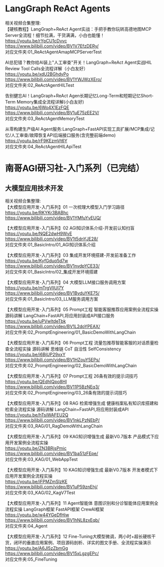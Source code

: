# LangGraph ReAct Agents         
相关视频合集整理:                        
【硬核教程】LangGraph+ReAct Agent实战：手把手教你玩转高德地图MCP Server全流程！细节拉满，干货满满，小白也能懂！                
https://youtu.be/rYpCU1cDvvc                                  
https://www.bilibili.com/video/BV1V7EfzDERy/            
对应文件夹:01_ReActAgentAmapMCPServerTest         

AI总犯错？教你给AI装上"人工审查"开关！LangGraph+ReAct Agent实战HIL Review Tool Calls全流程详解（小白友好）           
https://youtu.be/xdU2BGhdyPo           
https://www.bilibili.com/video/BV1YWJWzXEro/              
对应文件夹:02_ReActAgentHILTest         
 
告别健忘AI！LangGraph+ReAct Agen长期记忆Long-Term和短期记忆Short-Term Memory集成全流程详解(小白友好)             
https://youtu.be/6Wo4X1EzFQE            
https://www.bilibili.com/video/BV1uE75zEE2V/             
对应文件夹:03_ReActAgentMemoryTest       

从零构建生产级AI Agent服务:LangGraph+FastAPI实现工具扩展/MCP集成/记忆/人工审查/故障恢复API后端接口服务(含完整前端demo)           
https://youtu.be/rF9KEzmVt6Y              
对应文件夹:04_ReActAgentHILApiTest             


# 南哥AGI研习社-入门系列（已完结）  
## 大模型应用技术开发          
相关视频合集整理:              
【大模型应用开发-入门系列】01 一次梳理大模型入门学习路径                 
https://youtu.be/RKYKr3BABhc                 
https://www.bilibili.com/video/BV1YMfuYvEUQ/                     

【大模型应用开发-入门系列】02 AGI知识体系介绍-开发前认知扫盲          
https://youtu.be/NQE2dwH9WvE                   
https://www.bilibili.com/video/BV1t5dnYJE28/                
对应文件夹:01_BasicIntro/01_AGI知识体系介绍        

【大模型应用开发-入门系列】03 集成开发环境搭建-开发前准备工作            
https://youtu.be/KyfGduq5d7w           
https://www.bilibili.com/video/BV1nvdpYCE33/              
对应文件夹:01_BasicIntro/02_集成开发环境搭建                     

【大模型应用开发-入门系列】04 大模型LLM接口服务调用方案              
https://youtu.be/mTrgVllUl7Y                 
https://www.bilibili.com/video/BV1BvduYKE75/                   
对应文件夹:01_BasicIntro/03_LLM服务调用方案                  

【大模型应用开发-入门系列】05 Prompt工程 智能客服推荐应用案例全流程实操 源码讲解 LangChain+FastAPI,将应用封装成API接口服务                   
https://youtu.be/uPVwltdeTbk                  
https://www.bilibili.com/video/BV1L2doYPEAX/               
对应文件夹:02_PromptEngineering/01_BasicDemoWithLangChain                

【大模型应用开发-入门系列】06 Prompt工程 流量包推荐智能客服的对话质量检查全流程实操 源码讲解 思维链 CoT 自洽性 SelfConsistency          
https://youtu.be/i6BjUP29xxY          
https://www.bilibili.com/video/BV1HZouY5EPs/                
对应文件夹:02_PromptEngineering/02_BasicDemoWithLangChain              

【大模型应用开发-入门系列】07 Prompt工程 26条有效的提示词技巧               
https://youtu.be/QEdhIQpo8HI               
https://www.bilibili.com/video/BV11P5BzNEq3/              
对应文件夹:02_PromptEngineering/03_26条有效的提示词技巧                  

【大模型应用开发-入门系列】08 RAG 检索增强生成 健康档案私有知识库搭建和检索全流程实操 源码讲解 LangChain+FastAPI,将应用封装成API               
https://youtu.be/hTsiWAFEU2Q                   
https://www.bilibili.com/video/BV1nkLPzNEbP/                     
对应文件夹:03_RAG/01_RagDemoWithLangChain                

【大模型应用开发-入门系列】09 KAG知识增强生成 最新V0.7版本 产品模式下应用开发案例全流程实操             
https://youtu.be/ZN3BRjsPmic           
https://www.bilibili.com/video/BV1ba51zFEpe/           
对应文件夹:03_KAG/01_WebAppTest                         

【大模型应用开发-入门系列】10 KAG知识增强生成 最新V0.7版本 开发者模式下应用开发案例全流程实操        
https://youtu.be/iFPMZmSlzKE            
https://www.bilibili.com/video/BV1uP59znEhj/           
对应文件夹:03_KAG/02_KagV7Test                

【大模型应用开发-入门系列】11 Agent智能体 意图识别和分诊智能体应用案例全流程实操 LangGraph框架 FastAPI框架 CrewAI框架                 
https://youtu.be/w44YGeDfHiw                 
https://www.bilibili.com/video/BV1hNL8zxEqb/                  
对应文件夹:04_Agent                      

【大模型应用开发-入门系列】12 Fine-Tuning大模型微调，两小时+超长硬核干货，闭环的垂直应用案例、项目源码剖析、详实的图文手册、全流程实操演示           
https://youtu.be/A6Jl5zZbmGg                
https://www.bilibili.com/video/BV15xLgzgEPc/              
对应文件夹:05_FineTuning                      

                               
          

